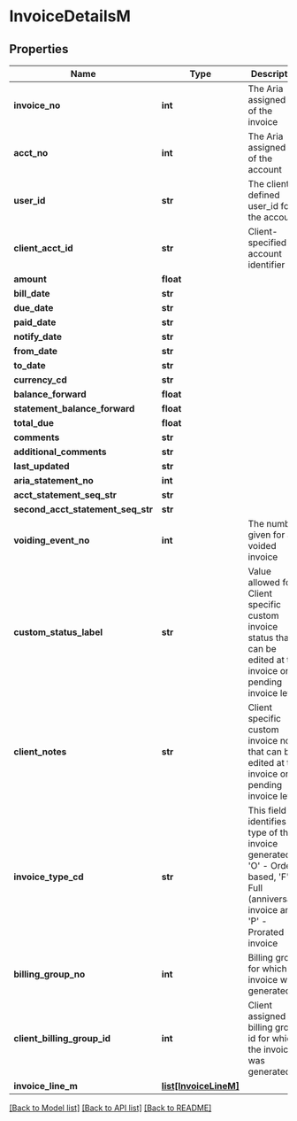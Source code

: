 # InvoiceDetailsM

## Properties
Name | Type | Description | Notes
------------ | ------------- | ------------- | -------------
**invoice_no** | **int** | The Aria assigned ID of the invoice | [optional] 
**acct_no** | **int** | The Aria assigned ID of the account | [optional] 
**user_id** | **str** | The client defined user_id for the account | [optional] 
**client_acct_id** | **str** | Client-specified account identifier | [optional] 
**amount** | **float** |  | [optional] 
**bill_date** | **str** |  | [optional] 
**due_date** | **str** |  | [optional] 
**paid_date** | **str** |  | [optional] 
**notify_date** | **str** |  | [optional] 
**from_date** | **str** |  | [optional] 
**to_date** | **str** |  | [optional] 
**currency_cd** | **str** |  | [optional] 
**balance_forward** | **float** |  | [optional] 
**statement_balance_forward** | **float** |  | [optional] 
**total_due** | **float** |  | [optional] 
**comments** | **str** |  | [optional] 
**additional_comments** | **str** |  | [optional] 
**last_updated** | **str** |  | [optional] 
**aria_statement_no** | **int** |  | [optional] 
**acct_statement_seq_str** | **str** |  | [optional] 
**second_acct_statement_seq_str** | **str** |  | [optional] 
**voiding_event_no** | **int** | The number given for a voided invoice | [optional] 
**custom_status_label** | **str** | Value allowed for Client specific custom invoice status that can be edited at the invoice or pending invoice level | [optional] 
**client_notes** | **str** | Client specific custom invoice notes that can be edited at the invoice or pending invoice level | [optional] 
**invoice_type_cd** | **str** | This field identifies the type of the invoice generated: &#39;O&#39; - Order based, &#39;F&#39; - Full (anniversary) invoice and &#39;P&#39; - Prorated invoice  | [optional] 
**billing_group_no** | **int** | Billing group for which the invoice was generated | [optional] 
**client_billing_group_id** | **int** | Client assigned billing group id for which the invoice was generated | [optional] 
**invoice_line_m** | [**list[InvoiceLineM]**](InvoiceLineM.md) |  | [optional] 

[[Back to Model list]](../README.md#documentation-for-models) [[Back to API list]](../README.md#documentation-for-api-endpoints) [[Back to README]](../README.md)


